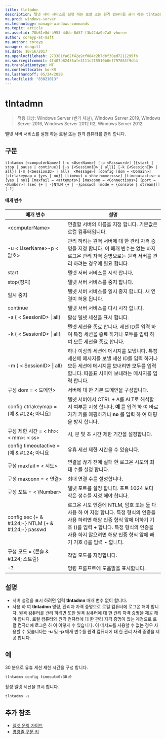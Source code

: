 ```yaml
---
title: tlntadmn
description: 텔넷 서버 서비스를 실행 하는 로컬 또는 원격 컴퓨터를 관리 하는 tlntadmn에 대 한 참조 항목입니다.
ms.prod: windows-server
ms.technology: manage-windows-commands
ms.topic: article
ms.assetid: 78b61e8d-b953-44bb-8d57-f3b42da9e7a8 vhorne
author: coreyp-at-msft
ms.author: coreyp
manager: dongill
ms.date: 10/16/2017
ms.openlocfilehash: 273381fa62f42e9cf084c2b7dbf30ed7211295fb
ms.sourcegitcommit: 4f407b82435afe3111c215510b0ef797863f9cb4
ms.translationtype: MT
ms.contentlocale: ko-KR
ms.lasthandoff: 05/24/2020
ms.locfileid: "83821013"
---
```

# <a name="tlntadmn"></a>tlntadmn

> 적용 대상: Windows Server (반기 채널), Windows Server 2019, Windows Server 2016, Windows Server 2012 R2, Windows Server 2012

텔넷 서버 서비스를 실행 하는 로컬 또는 원격 컴퓨터를 관리 합니다.

## <a name="syntax"></a>구문
```
tlntadmn [<computerName>] [-u <UserName>] [-p <Password>] [{start | stop | pause | continue}] [-s {<SessionID> | all}] [-k {<SessionID> | all}] [-m {<SessionID> | all}  <Message>] [config [dom = <Domain>] [ctrlakeymap = {yes | no}] [timeout = <hh>:<mm>:<ss>] [timeoutactive = {yes | no}] [maxfail = <attempts>] [maxconn = <Connections>] [port = <Number>] [sec {+ | -}NTLM {+ | -}passwd] [mode = {console | stream}]] [-?]
```
#### <a name="parameters"></a>매개 변수

|                   매개 변수                    |                                                                                                                                                       설명                                                                                                                                                        |
|------------------------------------------------|--------------------------------------------------------------------------------------------------------------------------------------------------------------------------------------------------------------------------------------------------------------------------------------------------------------------------|
|                \<computerName>                 |                                                                                                                    연결할 서버의 이름을 지정 합니다. 기본값은 로컬 컴퓨터입니다.                                                                                                                    |
|         -u \< UserName>-p \< 암호>          |                                                관리 하려는 원격 서버에 대 한 관리 자격 증명을 지정 합니다. 이 매개 변수는 없는 하지 로그온 관리 자격 증명으로는 원격 서버를 관리 하려는 경우에 필요 합니다.                                                |
|                     start                      |                                                                                                                                            텔넷 서버 서비스를 시작 합니다.                                                                                                                                             |
|                      stop(정지)                      |                                                                                                                                             텔넷 서버 서비스를 중지 합니다.                                                                                                                                              |
|                     일시 중지                      |                                                                                                                          텔넷 서버 서비스를 일시 중지 합니다. 새 연결이 허용 됩니다.                                                                                                                          |
|                    continue                    |                                                                                                                                            텔넷 서버 서비스를 다시 시작 합니다.                                                                                                                                            |
|          -s { \< SessionID> &#124; all}          |                                                                                                                                             활성 텔넷 세션을 표시 합니다.                                                                                                                                             |
|          -k { \< SessionID> &#124; all}          |                                                                                                        텔넷 세션을 종료 합니다. 세션 ID를 입력 하 여 특정 세션을 종료 하거나 모두를 입력 하 여 모든 세션을 종료 합니다.                                                                                                         |
|    -m { \< SessionID> &#124; all}<Message>     |                                                   하나 이상의 세션에 메시지를 보냅니다. 특정 세션에 메시지를 보낼 세션 ID를 입력 하거나 모든 세션에 메시지를 보내려면 모두를 입력 합니다. 따옴표 사이에 보내려는 메시지를 입력 합니다.                                                   |
|             구성 dom = \< 도메인>             |                                                                                                                                      서버에 대 한 기본 도메인을 구성합니다.                                                                                                                                       |
|      config ctrlakeymap = {예 & #124; 아니요}      |                                                                                     텔넷 서버에서 CTRL + A를 ALT로 해석할지 여부를 지정 합니다. **예** 를 입력 하 여 바로 가기 키를 매핑하거나 **no** 를 입력 하 여 매핑을 방지 합니다.                                                                                     |
|       구성 제한 시간 = \< hh>: \< mm>: \< ss>       |                                                                                                                                 시, 분 및 초 시간 제한 기간을 설정합니다.                                                                                                                                 |
|     config timeoutactive = {예 & #124; 아니요      |                                                                                                                                            유휴 세션 제한 시간을 수 있습니다.                                                                                                                                             |
|          구성 maxfail = \< 시도>          |                                                                                                                          연결을 끊기 전에 실패 한 로그온 시도의 최대 수를 설정 합니다.                                                                                                                          |
|        구성 maxconn = \< 연결>         |                                                                                                                                         최대 연결 수를 설정합니다.                                                                                                                                          |
|            구성 포트 = < \Number>             |                                                                                                                    텔넷 포트를 설정 합니다. 포트 1024 보다 작은 정수를 지정 해야 합니다.                                                                                                                    |
| config sec {+ & #124;-} NTLM {+ & #124;-} passwd | 로그온 시도 인증에 NTLM, 암호 또는 둘 다 사용 하 여 지정 합니다. 특정 형식의 인증을 사용 하려면 해당 인증 형식 앞에 더하기 기호 ()를 입력 **+** 합니다. 특정 형식의 인증을 사용 하지 않으려면 해당 인증 형식 앞에 빼기 기호 ()를 입력 **-** 합니다. |
|     구성 모드 = {콘솔 & #124; 스트림}      |                                                                                                                                             작업 모드를 지정합니다.                                                                                                                                             |
|                       -?                       |                                                                                                                                           명령 프롬프트에 도움말을 표시합니다.                                                                                                                                           |

## <a name="remarks"></a>설명
-   서버 설정을 표시 하려면 입력 **tlntadmn** 매개 변수 없이 합니다.
-   사용 하 여 **tlntadmn** 명령, 관리자 자격 증명으로 로컬 컴퓨터에 로그온 해야 합니다. 원격 컴퓨터를 관리 하려면 또한 원격 컴퓨터에 대 한 관리 자격 증명을 제공 해야 합니다. 로컬 컴퓨터와 원격 컴퓨터에 대 한 관리 자격 증명이 있는 계정으로 로컬 컴퓨터에 로그온 하 여 이렇게 수 있습니다. 이 메서드를 사용할 수 없는 경우 사용할 수 있습니다는 **-u** 및 **-p** 매개 변수를 원격 컴퓨터에 대 한 관리 자격 증명을 제공 합니다.

## <a name="examples"></a>예
30 분으로 유휴 세션 제한 시간을 구성 합니다.
```
tlntadmn config timeout=0:30:0
```
활성 텔넷 세션을 표시 합니다.
```
tlntadmn -s
```

## <a name="additional-references"></a>추가 참조
-   [텔넷 운영 가이드](https://technet.microsoft.com/library/cc753164(v=ws.10).aspx)
- [명령줄 구문 키](command-line-syntax-key.md)

